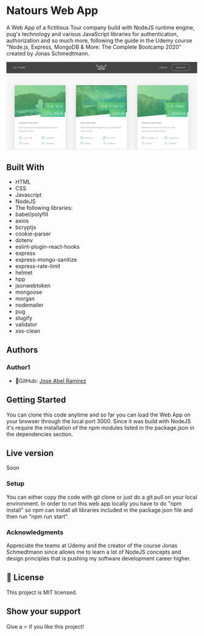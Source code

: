 # Natours Web App

A Web App of a fictitious Tour company build with NodeJS runtime engine, pug's technology and various JavaScript libraries for authentication, authorization and so much more, following the guide in the Udemy course "Node.js, Express, MongoDB & More: The Complete Bootcamp 2020" created by Jonas Schmedtmann.

![screenshot](./app_screenshot.png)


## Built With
- HTML
- CSS
- Javascript
- NodeJS
- The following libraries:
- babel/polyfill
- axios
- bcryptjs
- cookie-parser
- dotenv
- eslint-plugin-react-hooks
- express
- express-mongo-sanitize
- express-rate-limit
- helmet
- hpp
- jsonwebtoken
- mongoose
- morgan
- nodemailer
- pug
- slugify
- validator
- xss-clean

## Authors
### Author1
- 👤GitHub: [Jose Abel Ramirez](https://github.com/jose-Abel)

## Getting Started
You can clone this code anytime and so far you can load the Web App on your browser through the local port 3000. Since it was build with NodeJS it's require the installation of the npm modules listed in the package.json in the dependencies section.


## Live version
Soon


### Setup
You can either copy the code with git clone or just do a git pull on your local environment. In order to run this web app locally you have to do "npm install" so npm can install all libraries included in the package.json file and then run "npm run start".


### Acknowledgments
Appreciate the teams at Udemy and the creator of the course Jonas Schmedtmann since allows me to learn a lot of NodeJS concepts and design principles that is pushing my software development career higher.


## 📝 License
This project is MIT licensed.


## Show your support
Give a ⭐️ if you like this project!